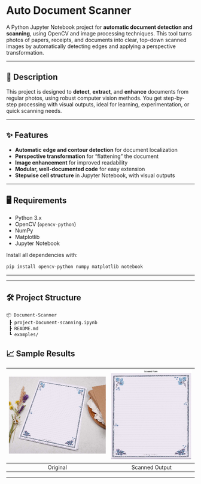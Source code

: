# Auto Document Scanner

A Python Jupyter Notebook project for **automatic document detection and scanning**, using OpenCV and image processing techniques. This tool turns photos of papers, receipts, and documents into clear, top-down scanned images by automatically detecting edges and applying a perspective transformation.

---

## 🚀 Description

This project is designed to **detect**, **extract**, and **enhance** documents from regular photos, using robust computer vision methods. You get step-by-step processing with visual outputs, ideal for learning, experimentation, or quick scanning needs.

---

## ✨ Features

- **Automatic edge and contour detection** for document localization
- **Perspective transformation** for “flattening” the document
- **Image enhancement** for improved readability
- **Modular, well-documented code** for easy extension
- **Stepwise cell structure** in Jupyter Notebook, with visual outputs

---

## 🖥️ Requirements

- Python 3.x
- OpenCV (`opencv-python`)
- NumPy
- Matplotlib
- Jupyter Notebook

Install all dependencies with:

```bash
pip install opencv-python numpy matplotlib notebook
```

---
---
## 🛠️ Project Structure
```
📦 Document-Scanner
 ┣ project-Document-scanning.ipynb   
 ┣ README.md                        
 ┗ examples/                   
```
## 📈 Sample Results
| <img src="examples/original.jpg" width="500"/> | <img src="examples/scanned.png" width="400"/> |
|:----------------------------------------------:|:---------------------------------------------:|
| Original                                      | Scanned Output                               |


---
